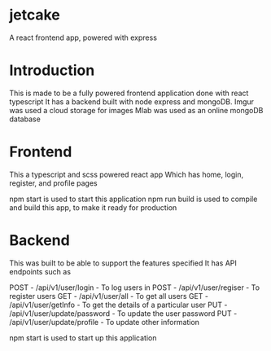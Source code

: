 # jetcake
A react frontend app, powered with express

# Introduction
This is made to be a fully powered frontend application done with react typescript
It has a backend built with node express and mongoDB.
Imgur was used a cloud storage for images
Mlab was used as an online mongoDB database

# Frontend
This a typescript and scss powered react app
Which has home, login, register, and profile pages

npm start is used to start this application
npm run build is used to compile and build this app, to make it ready for production

# Backend
This was built to be able to support the features specified
It has API endpoints such as 

POST - /api/v1/user/login - To log users in
POST - /api/v1/user/regiser - To register users
GET - /api/v1/user/all - To get all users
GET - /api/v1/user/getInfo - To get the details of a particular user
PUT - /api/v1/user/update/password - To update the user password
PUT - /api/v1/user/update/profile - To update other information

npm start is used to start up this application
